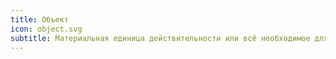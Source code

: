 ```yaml
---
title: Объект
icon: object.svg
subtitle: Материальная единица действительности или всё необходимое для её создания
---
```

